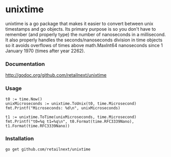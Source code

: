 # unixtime

unixtime is a go package that makes it easier to convert between unix timestamps and go objects. Its primary purpose is so you don't have to remember (and properly type) the number of nanoseconds in a millisecond. It also properly handles the seconds/nanoseconds division in time objects so it avoids overflows of times above math.MaxInt64 nanoseconds since 1 January 1970 (times after year 2262).

### Documentation

http://godoc.org/github.com/retailnext/unixtime

### Usage

    t0 := time.Now()
    unixMicroseconds := unixtime.ToUnix(t0, time.Microsecond)
    fmt.Printf("Microseconds: %d\n", unixMicroseconds)

    t1 := unixtime.ToTime(unixMicroseconds, time.Microsecond)
    fmt.Printf("t0=%q t1=%q\n", t0.Format(time.RFC3339Nano), t1.Format(time.RFC3339Nano))


### Installation

    go get github.com/retailnext/unixtime
